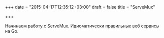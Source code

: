 +++
date = "2015-04-17T12:35:12+03:00"
draft = false
title = "ServeMux"

+++

<p><a href="https://medium.com/how-to-with-servemux/getting-started-with-servemux-6a2f53f8c889">Начинаем работу с&nbsp;ServeMux</a>. Идиоматически правильные веб сервисы на Go.</p>

